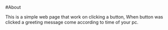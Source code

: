 #About

This is a simple web page that work on clicking a button, When button was clicked a greeting message come according to time of your pc. 
